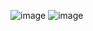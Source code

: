 ![image](https://github.com/jhenals/programmazione_multithreading/assets/77573528/05a94edc-0928-4361-b2ae-752bbef82b80)
![image](https://github.com/jhenals/programmazione_multithreading/assets/77573528/41d472d9-a990-4376-a54d-48729ac2c3b7)
